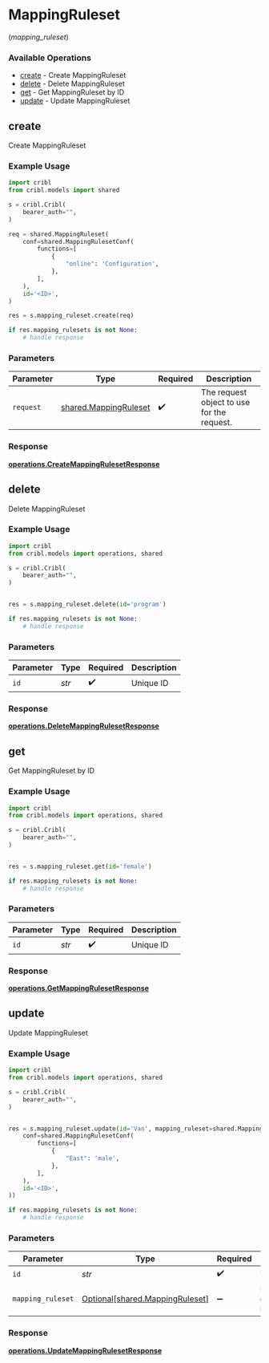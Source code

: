 # MappingRuleset
(*mapping_ruleset*)

### Available Operations

* [create](#create) - Create MappingRuleset
* [delete](#delete) - Delete MappingRuleset
* [get](#get) - Get MappingRuleset by ID
* [update](#update) - Update MappingRuleset

## create

Create MappingRuleset

### Example Usage

```python
import cribl
from cribl.models import shared

s = cribl.Cribl(
    bearer_auth="",
)

req = shared.MappingRuleset(
    conf=shared.MappingRulesetConf(
        functions=[
            {
                "online": 'Configuration',
            },
        ],
    ),
    id='<ID>',
)

res = s.mapping_ruleset.create(req)

if res.mapping_rulesets is not None:
    # handle response
```

### Parameters

| Parameter                                                      | Type                                                           | Required                                                       | Description                                                    |
| -------------------------------------------------------------- | -------------------------------------------------------------- | -------------------------------------------------------------- | -------------------------------------------------------------- |
| `request`                                                      | [shared.MappingRuleset](../../models/shared/mappingruleset.md) | :heavy_check_mark:                                             | The request object to use for the request.                     |


### Response

**[operations.CreateMappingRulesetResponse](../../models/operations/createmappingrulesetresponse.md)**


## delete

Delete MappingRuleset

### Example Usage

```python
import cribl
from cribl.models import operations, shared

s = cribl.Cribl(
    bearer_auth="",
)


res = s.mapping_ruleset.delete(id='program')

if res.mapping_rulesets is not None:
    # handle response
```

### Parameters

| Parameter          | Type               | Required           | Description        |
| ------------------ | ------------------ | ------------------ | ------------------ |
| `id`               | *str*              | :heavy_check_mark: | Unique ID          |


### Response

**[operations.DeleteMappingRulesetResponse](../../models/operations/deletemappingrulesetresponse.md)**


## get

Get MappingRuleset by ID

### Example Usage

```python
import cribl
from cribl.models import operations, shared

s = cribl.Cribl(
    bearer_auth="",
)


res = s.mapping_ruleset.get(id='female')

if res.mapping_rulesets is not None:
    # handle response
```

### Parameters

| Parameter          | Type               | Required           | Description        |
| ------------------ | ------------------ | ------------------ | ------------------ |
| `id`               | *str*              | :heavy_check_mark: | Unique ID          |


### Response

**[operations.GetMappingRulesetResponse](../../models/operations/getmappingrulesetresponse.md)**


## update

Update MappingRuleset

### Example Usage

```python
import cribl
from cribl.models import operations, shared

s = cribl.Cribl(
    bearer_auth="",
)


res = s.mapping_ruleset.update(id='Van', mapping_ruleset=shared.MappingRuleset(
    conf=shared.MappingRulesetConf(
        functions=[
            {
                "East": 'male',
            },
        ],
    ),
    id='<ID>',
))

if res.mapping_rulesets is not None:
    # handle response
```

### Parameters

| Parameter                                                                | Type                                                                     | Required                                                                 | Description                                                              |
| ------------------------------------------------------------------------ | ------------------------------------------------------------------------ | ------------------------------------------------------------------------ | ------------------------------------------------------------------------ |
| `id`                                                                     | *str*                                                                    | :heavy_check_mark:                                                       | Unique ID                                                                |
| `mapping_ruleset`                                                        | [Optional[shared.MappingRuleset]](../../models/shared/mappingruleset.md) | :heavy_minus_sign:                                                       | MappingRuleset object to be updated                                      |


### Response

**[operations.UpdateMappingRulesetResponse](../../models/operations/updatemappingrulesetresponse.md)**

